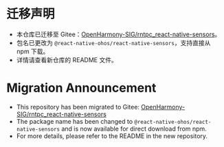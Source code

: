 #  迁移声明

- 本仓库已迁移至 Gitee：[OpenHarmony-SIG/rntpc_react-native-sensors](https://gitee.com/openharmony-sig/rntpc_react-native-sensors)。
- 包名已更改为 `@react-native-ohos/react-native-sensors`，支持直接从 npm 下载。
- 详情请查看新仓库的 README 文件。
# Migration Announcement

- This repository has been migrated to Gitee: [OpenHarmony-SIG/rntpc_react-native-sensors](https://gitee.com/openharmony-sig/rntpc_react-native-sensors)
- The package name has been changed to `@react-native-ohos/react-native-sensors` and is now available for direct download from npm.
- For more details, please refer to the README in the new repository.